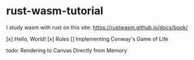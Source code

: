 # rust-wasm-tutorial


I study wasm with rust on this site:
https://rustwasm.github.io/docs/book/



[x] Hello, World!
[x] Rules
[] Implementing Conway's Game of Life

todo: Rendering to Canvas Directly from Memory
